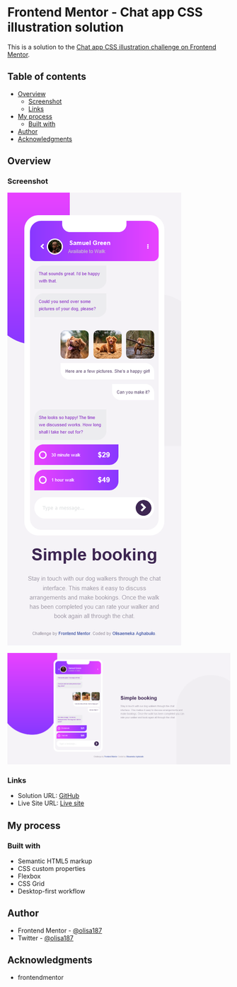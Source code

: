 # Frontend Mentor - Chat app CSS illustration solution

This is a solution to the [Chat app CSS illustration challenge on Frontend Mentor](https://www.frontendmentor.io/challenges/chat-app-css-illustration-O5auMkFqY).

## Table of contents

- [Overview](#overview)
  - [Screenshot](#screenshot)
  - [Links](#links)
- [My process](#my-process)
  - [Built with](#built-with)
- [Author](#author)
- [Acknowledgments](#acknowledgments)

## Overview

### Screenshot

![Mobile](disc/screenshots/mobile.png)

![Desktop](disc/screenshots/desktop.png)


### Links

- Solution URL: [GitHub](https://github.com/olisa187/Chat-App-Css-Illustrator)
- Live Site URL: [Live site](https://olisa187.github-io/Chat-App-Css-Illustrator)

## My process

### Built with

- Semantic HTML5 markup
- CSS custom properties
- Flexbox
- CSS Grid
- Desktop-first workflow

## Author

- Frontend Mentor - [@olisa187](https://www.frontendmentor.io/profile/olisa187)
- Twitter - [@olisa187](https://www.twitter.com/olisa187)


## Acknowledgments

- frontendmentor